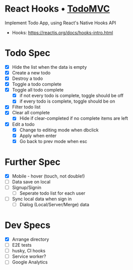 # React Hooks • [TodoMVC](http://todomvc.com)

Implement Todo App, using React's Native Hooks API

- Hooks: https://reactjs.org/docs/hooks-intro.html

# Todo Spec

- [x] Hide the list when the data is empty
- [x] Create a new todo
- [x] Destroy a todo
- [x] Toggle a todo complete
- [x] Toggle all todo complete
  - [x] if not every todo is complete, toggle should be off
  - [x] if every todo is complete, toggle should be on
- [x] Filter todo list
- [x] Clear all complete
  - [x] Hide if clear-completed if no complete items are left
- [x] Edit a todo
  - [x] Change to editing mode when dbclick
  - [x] Apply when enter
  - [x] Go back to prev mode when esc

# Further Spec

- [x] Mobile - hover (touch, not double!)
- [ ] Data save on local
- [ ] Signup/Signin
  - [ ] Seperate todo list for each user
- [ ] Sync local data when sign in
  - [ ] Dialog (Local/Server/Merge) data

# Dev Specs

- [x] Arrange directory
- [ ] E2E tests
- [ ] husky, CI hooks
- [ ] Service worker?
- [ ] Google Analytics
